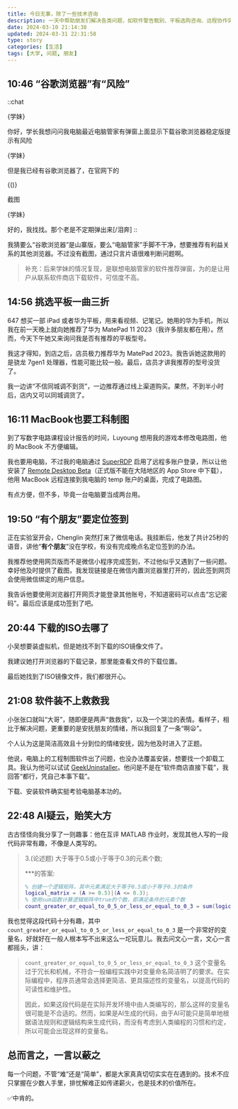 ```yaml
---
title: 今日无事，除了一些技术咨询
description: 一天中帮助朋友们解决各类问题，如软件警告甄别、平板选购咨询、远程协作实现、签到操作指导、下载文件查找、卸载工具推荐、AI代码探讨，展现技术分享与互助的价值。
date: 2024-03-10 21:14:38
updated: 2024-03-31 22:31:58
type: story
categories: [生活]
tags: [大学, 问题, 朋友]
---
```


## 10:46 “谷歌浏览器”有“风险”

::chat

{学妹}

你好，学长我想问问我电脑最近电脑管家有弹窗上面显示下载谷歌浏览器稳定版提示有风险

{学妹}

但是我已经有谷歌浏览器了，在官网下的

{()}

截图

{学妹}

好的，我找找。那个老是不定期弹出来[/泪奔]
::

我猜要么“谷歌浏览器”是山寨版，要么“电脑管家”手脚不干净，想要推荐有利益关系的其他浏览器。不过没有截图，通过只言片语很难判断问题啊。

> 补充：后来学妹的情况复现，是联想电脑管家的软件推荐弹窗，为的是让用户从联系软件商店下载软件，可信度不高。

## 14:56 挑选平板一曲三折

647 想买一部 iPad 或者华为平板，用来看视频、记笔记。她用的华为手机，所以我在前一天晚上就向她推荐了华为 MatePad 11 2023（我许多朋友都在用）。然而，今天下午她又来询问我是否有推荐的平板型号。

我这才得知，到店之后，店员极力推荐华为 MatePad 2023。我告诉她这款用的是骁龙 7gen1 处理器，性能可能比较一般。最后，店员才讲我推荐的型号没货了。

我一边讲“不信同城调不到货”，一边推荐通过线上渠道购买。果然，不到半小时后，店内又可以同城调货了。

## 16:11 MacBook也要工科制图

到了写数字电路课程设计报告的时间，Luyoung 想用我的游戏本修改电路图，他的 MacBook 不方便编辑。

我也要用电脑，不过我的电脑通过 [SuperRDP](https://github.com/anhkgg/SuperRDP) 启用了远程多账户登录，所以让他安装了 [Remote Desktop Beta](https://aka.ms/rdmacbeta)（正式版不能在大陆地区的 App Store 中下载），他用 MacBook 远程连接到我电脑的 temp 账户的桌面，完成了电路图。

有点方便，但不多，毕竟一台电脑要当成两台用。

## 19:50 “有个朋友”要定位签到

正在实验室开会，Chenglin 突然打来了微信电话。我挂断后，他发了共计25秒的语音，讲他“**有个朋友**”没在学校，有没有完成晚点名定位签到的办法。

我推荐他使用网页版而不是微信小程序完成签到，不过他似乎又遇到了一些问题。幸好他及时提供了截图，我发现链接是在微信内置浏览器里打开的，因此签到网页会使用微信绑定的用户信息。

我告诉他要使用浏览器打开网页才能登录其他账号，不知道密码可以点击“忘记密码”。最后应该是成功签到了吧。

## 20:44 下载的ISO去哪了

小吴想要装虚拟机，但是她找不到下载的ISO镜像文件了。

我建议她打开浏览器的下载记录，那里能查看文件的下载位置。

最后她找到了ISO镜像文件，我们都很开心。

## 21:08 软件装不上救救我

小张张口就叫“大哥”，随即便是两声“救救我”，以及一个哭泣的表情。看样子，相比于解决问题，更重要的是安抚朋友的情绪，所以我回复了一条“啊😦”。

个人认为这是简洁高效且十分到位的情绪安抚，因为他及时进入了正题。

他说，电脑上的工程制图软件出了问题，也没办法覆盖安装，想要找一个卸载工具。我认为他可以试试 [GeekUninstaller](https://cn.bing.com/search?q=GeekUninstaller)。他问是不是在“软件商店直接下载”，我回答“都行，凭自己本事下载”。

下载、安装软件确实挺考验电脑基本功的。

## 22:48 AI疑云，贻笑大方

古古怪怪向我分享了一则趣事：他在互评 MATLAB 作业时，发现其他人写的一段代码非常有趣，不像是人类写的。

> 3.(论述题)
> 大于等于0.5或小于等于0.3的元素个数;
>
> ***的答案:
> ```matlab
> % 创建一个逻辑矩阵，其中元素满足大于等于0.5或小于等于0.3的条件
> logical_matrix = (A >= 0.5)|(A <= 0.3);
> % 使用sum函数计算逻辑矩阵中true的个数，即满足条件的元素个数
> count_greater_or_equal_to_0_5_or_less_or_equal_to_0_3 = sum(logical_matrix(:));
> ```

我也觉得这段代码十分有趣，其中 `count_greater_or_equal_to_0_5_or_less_or_equal_to_0_3` 是一个非常好的变量名，好就好在一般人根本写不出来这么一坨玩意儿。我去问文心一言，文心一言都摇头，讲：

> `count_greater_or_equal_to_0_5_or_less_or_equal_to_0_3` 这个变量名过于冗长和机械，不符合一般编程实践中对变量命名简洁明了的要求。在实际编程中，程序员通常会选择更简洁、更具描述性的变量名，以提高代码的可读性和维护性。
>
> 因此，如果这段代码是在实际开发环境中由人类编写的，那么这样的变量名很可能是不合适的。然而，如果是AI生成的代码，由于AI可能只是简单地根据语法规则和逻辑结构来生成代码，而没有考虑到人类编程的习惯和约定，所以可能会出现这样的变量名。

## 总而言之，一言以蔽之

每一个问题，不管“难”还是“简单”，都是大家真真切切实实在在遇到的。技术不应只掌握在少数人手里，排忧解难正如传递薪火，也是技术的价值所在。

✅中肯的。
